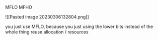 MFLO
MFHO

![[Pasted image 20230306132804.png]]

you just use MFLO, because you just using the lower bits instead of the whole thing
reuse allocation / resources
